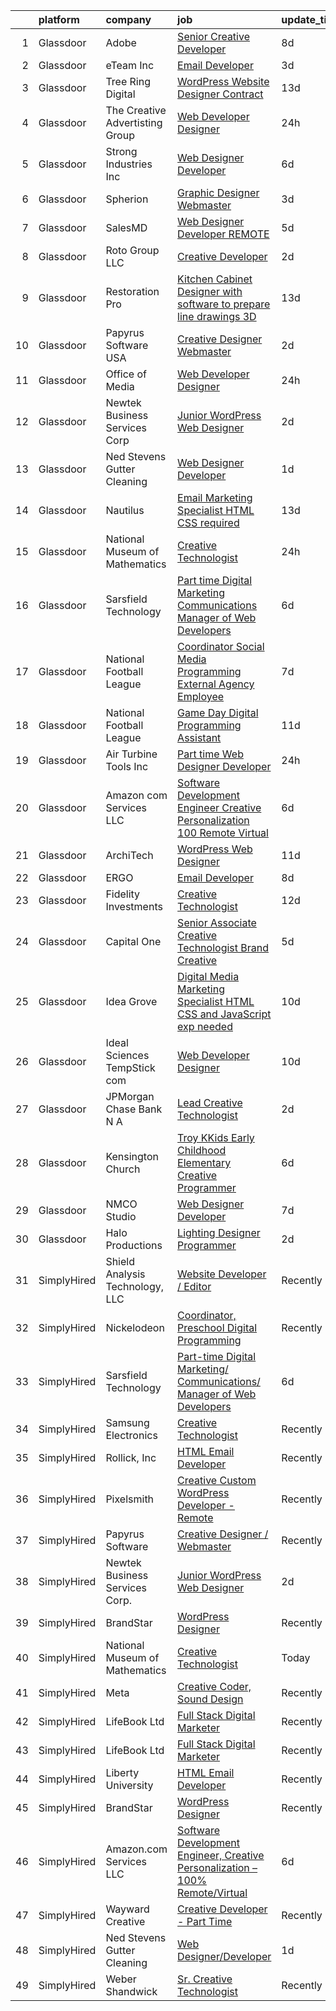 

|    | platform    | company                         | job                                                                                                                                                                                                                                                                                                                                                                                                                                                                                                                                                                                                                                                                                                                                                                                                                                                                                                                                                           | update_time   | location           |
|---:|:------------|:--------------------------------|:--------------------------------------------------------------------------------------------------------------------------------------------------------------------------------------------------------------------------------------------------------------------------------------------------------------------------------------------------------------------------------------------------------------------------------------------------------------------------------------------------------------------------------------------------------------------------------------------------------------------------------------------------------------------------------------------------------------------------------------------------------------------------------------------------------------------------------------------------------------------------------------------------------------------------------------------------------------|:--------------|:-------------------|
|  1 | Glassdoor   | Adobe                           | [Senior Creative Developer](https://www.glassdoor.com/partner/jobListing.htm?pos=121&ao=1136043&s=58&guid=0000018224b89b9a8c2c3235ee00d4fb&src=GD_JOB_AD&t=SR&vt=w&cs=1_2810a2b3&cb=1658473454799&jobListingId=1008002527802&jrtk=3-0-1g8ibh6v6k61b801-1g8ibh6vkg4er800-4f8cd1bf38d973ef-)                                                                                                                                                                                                                                                                                                                                                                                                                                                                                                                                                                                                                                                                    | 8d            | New York, NY       |
|  2 | Glassdoor   | eTeam Inc                       | [Email Developer](https://www.glassdoor.com/partner/jobListing.htm?pos=119&ao=1136043&s=58&guid=0000018224b89b9a8c2c3235ee00d4fb&src=GD_JOB_AD&t=SR&vt=w&cs=1_dabf16cb&cb=1658473454799&jobListingId=1008012173899&jrtk=3-0-1g8ibh6v6k61b801-1g8ibh6vkg4er800-2b6496e4b20251eb-)                                                                                                                                                                                                                                                                                                                                                                                                                                                                                                                                                                                                                                                                              | 3d            | McLean, VA         |
|  3 | Glassdoor   | Tree Ring Digital               | [WordPress Website Designer  Contract ](https://www.glassdoor.com/partner/jobListing.htm?pos=110&ao=1136043&s=58&guid=0000018224b89b9a8c2c3235ee00d4fb&src=GD_JOB_AD&t=SR&vt=w&ea=1&cs=1_50a441e9&cb=1658473454798&jobListingId=1007993303108&jrtk=3-0-1g8ibh6v6k61b801-1g8ibh6vkg4er800-ee5a9c7628462801-)                                                                                                                                                                                                                                                                                                                                                                                                                                                                                                                                                                                                                                                   | 13d           | Remote             |
|  4 | Glassdoor   | The Creative Advertisting Group | [Web Developer Designer](https://www.glassdoor.com/partner/jobListing.htm?pos=126&ao=1136043&s=58&guid=0000018224b89b9a8c2c3235ee00d4fb&src=GD_JOB_AD&t=SR&vt=w&ea=1&cs=1_57c77c6e&cb=1658473454800&jobListingId=1008020761072&jrtk=3-0-1g8ibh6v6k61b801-1g8ibh6vkg4er800-deb50bf20fc923b6-)                                                                                                                                                                                                                                                                                                                                                                                                                                                                                                                                                                                                                                                                  | 24h           | Littleton, CO      |
|  5 | Glassdoor   | Strong Industries Inc           | [Web Designer Developer](https://www.glassdoor.com/partner/jobListing.htm?pos=103&ao=1110586&s=58&guid=0000018224b89b9a8c2c3235ee00d4fb&src=GD_JOB_AD&t=SR&vt=w&ea=1&cs=1_3e2ec596&cb=1658473454797&jobListingId=1008007901691&cpc=84DBBAA61F05C438&jrtk=3-0-1g8ibh6v6k61b801-1g8ibh6vkg4er800-4f92cc2faa6ace89--6NYlbfkN0AaAh-T7aBUNEyWZAMeJioHp9n-56TjfRd1exjU7yaUmSUR1AdsK2zYMyM_gote3a86ng6VCn9OTRgQq_1npgN3lEIkYsJV1g4yzIIkNfoHc4UJx4kgA4USL7bhSlncZJiBMvSZNphLigjGG9un9xYqaG7bYb_YkKSKPKm8cRkI9FKZOaab3Dk2NV5uVybuhUmfwjqAuQOZ3fVmCM1MR3ba6CWkT0YGnh8at2fvGi67GCYr-OKRyCs0rlRN2_KG-63gnParm_x5iL-64p6ThdcxfqXDVbnU4nVCN7mA-biVKavqKcwfpjVA3322Mdixdqtp-9BNEU-d-s0Bk9xsMoMcoC8Q5pFpk-5vr388HMZoBbWtxe98x5TXU1GnzWahr16d-OWLG6IxluyVLX_HnPCC5b0i1BhmM5D8_6zz7z6zlc-Mlru0y9lij5Ss3HPGWTZjevTtlEav3XF9jICtUkDmL03rweyYhvw4wxuMqjjihwY7N6HT-N9b29DHHgQbI7E%3D)                                                                                               | 6d            | Northumberland, PA |
|  6 | Glassdoor   | Spherion                        | [Graphic Designer Webmaster](https://www.glassdoor.com/partner/jobListing.htm?pos=105&ao=1110586&s=58&guid=0000018224b89b9a8c2c3235ee00d4fb&src=GD_JOB_AD&t=SR&vt=w&ea=1&cs=1_7c6b2a92&cb=1658473454797&jobListingId=1008012218964&cpc=DE56C24FF6DEC286&jrtk=3-0-1g8ibh6v6k61b801-1g8ibh6vkg4er800-899cd6194d7e536e--6NYlbfkN0AScrANnHgJFbylrovrk75_bYZoHSX2PRUZUzkYSLEwIg9nswHQDhRmx4I3g7nvK_9dD2ly7NM5XaMOcjTcEnVTXCxqjnViLEvx-_rlWlU3I1tgcML9NQKYDeHpDxiSdiGz8QIv0xgHLmzGUQk7Brh3NQjSRFgvIzwPoy-iaV33j5gNj3pHSgfoSHVlUJGPPe_gfTX6QJ5nMdHkSitWfplhwTtZTbD7gpYr7OD8boJONZp9avwPJ7-MjVhNLe7skDxbAmW9kTUoJ6tt5ivH3GxYPzN7bkQ9HDW2el09ceS943dM61CAP1ulFlCJZhjZSa8zWwJPU8nMJgocTXLmaaz2C1QsOUNFjvl10xYecya3-Z9YWTauwiJKvMQo__rMOzm4wdnOe83GH5BhRA698UpWNMmivcd44YMyYvWKkS1S9TjG3VHJnKqT8PT5QgPI6jGLVH4Yxi01k4hlRd-vD4lJpp54kjvmXNF6b9SOaLdpRg9hWIL2PvETseq0y2_OHB5AZA1tKcM-oi0cSQN9A4im)                                                                         | 3d            | Reading, PA        |
|  7 | Glassdoor   | SalesMD                         | [Web Designer Developer   REMOTE](https://www.glassdoor.com/partner/jobListing.htm?pos=130&ao=1136043&s=58&guid=0000018224b89b9a8c2c3235ee00d4fb&src=GD_JOB_AD&t=SR&vt=w&ea=1&cs=1_64592964&cb=1658473454800&jobListingId=1008009850008&jrtk=3-0-1g8ibh6v6k61b801-1g8ibh6vkg4er800-6776a33803ddb1f1-)                                                                                                                                                                                                                                                                                                                                                                                                                                                                                                                                                                                                                                                         | 5d            | Remote             |
|  8 | Glassdoor   | Roto Group LLC                  | [Creative Developer](https://www.glassdoor.com/partner/jobListing.htm?pos=113&ao=1136043&s=58&guid=0000018224b89b9a8c2c3235ee00d4fb&src=GD_JOB_AD&t=SR&vt=w&ea=1&cs=1_4839ca40&cb=1658473454798&jobListingId=1008016144285&jrtk=3-0-1g8ibh6v6k61b801-1g8ibh6vkg4er800-22d4b1dcf63ebc2c-)                                                                                                                                                                                                                                                                                                                                                                                                                                                                                                                                                                                                                                                                      | 2d            | Columbus, OH       |
|  9 | Glassdoor   | Restoration Pro                 | [Kitchen Cabinet Designer with software to prepare line drawings   3D](https://www.glassdoor.com/partner/jobListing.htm?pos=124&ao=1136043&s=58&guid=0000018224b89b9a8c2c3235ee00d4fb&src=GD_JOB_AD&t=SR&vt=w&ea=1&cs=1_9fe21b09&cb=1658473454799&jobListingId=1007993609149&jrtk=3-0-1g8ibh6v6k61b801-1g8ibh6vkg4er800-73de235037fca5d8-)                                                                                                                                                                                                                                                                                                                                                                                                                                                                                                                                                                                                                    | 13d           | Remote             |
| 10 | Glassdoor   | Papyrus Software USA            | [Creative Designer Webmaster](https://www.glassdoor.com/partner/jobListing.htm?pos=115&ao=1136043&s=58&guid=0000018224b89b9a8c2c3235ee00d4fb&src=GD_JOB_AD&t=SR&vt=w&ea=1&cs=1_4cf6c933&cb=1658473454799&jobListingId=1008014201960&jrtk=3-0-1g8ibh6v6k61b801-1g8ibh6vkg4er800-da9068b561efedb7-)                                                                                                                                                                                                                                                                                                                                                                                                                                                                                                                                                                                                                                                             | 2d            | Southlake, TX      |
| 11 | Glassdoor   | Office of Media                 | [Web Developer Designer](https://www.glassdoor.com/partner/jobListing.htm?pos=128&ao=1136043&s=58&guid=0000018224b89b9a8c2c3235ee00d4fb&src=GD_JOB_AD&t=SR&vt=w&cs=1_f0d75ccf&cb=1658473454800&jobListingId=1008021219539&jrtk=3-0-1g8ibh6v6k61b801-1g8ibh6vkg4er800-448124b5dec1c990-)                                                                                                                                                                                                                                                                                                                                                                                                                                                                                                                                                                                                                                                                       | 24h           | San Diego, CA      |
| 12 | Glassdoor   | Newtek Business Services Corp   | [Junior WordPress Web Designer](https://www.glassdoor.com/partner/jobListing.htm?pos=112&ao=1136043&s=58&guid=0000018224b89b9a8c2c3235ee00d4fb&src=GD_JOB_AD&t=SR&vt=w&ea=1&cs=1_dcd977e5&cb=1658473454798&jobListingId=1008015002972&jrtk=3-0-1g8ibh6v6k61b801-1g8ibh6vkg4er800-8955ce37f6007486-)                                                                                                                                                                                                                                                                                                                                                                                                                                                                                                                                                                                                                                                           | 2d            | Remote             |
| 13 | Glassdoor   | Ned Stevens Gutter Cleaning     | [Web Designer Developer](https://www.glassdoor.com/partner/jobListing.htm?pos=106&ao=1110586&s=58&guid=0000018224b89b9a8c2c3235ee00d4fb&src=GD_JOB_AD&t=SR&vt=w&ea=1&cs=1_1c2a933d&cb=1658473454797&jobListingId=1008017120877&cpc=9908D8D4413DBB8A&jrtk=3-0-1g8ibh6v6k61b801-1g8ibh6vkg4er800-d5fb7e4d1dac221b--6NYlbfkN0DLxniXb9xd09bch3T7EymxCrgj1jiT2kSu__xrmi42oCz9LhPSIgqD9CkzSd8n_6fKgnDGEjPVDtq1xgEGRbKVEP6ALXQ3HO0Zn4gzO_ee7ZAyYgJO4fe_57WWQIlOuOzOknuxrYkibIJ1boHh4E8DIzxkyeJvfi1D5EYi2HgdPpD_nfK6fo2LHLnKtfum2bwWXvcrpvqz019BXGW2DR4Vd8npxO9qyCLbYIvMvZQn2eeDlGBG--Qw-A_9ErUC2PLWkBpfRhSKQW2LH6k4gzBZ4Mw7Fck61HPnPwOBtcuaz1c5lk2JhIihWHitoWBnXHIMDXm1CaIRX_gW131lLfzbkn5oMP911J9H674-HNcbWyShV8teJdGvphW_l0P_ezRcXQc_iCVC7rNFkifXPhsCe_cZzgM9JyMJU_Z0tKlQIX2nDtgF8pUruv1_GD4rylTf3gDUxfr59UfeL1SvtE-8UArfVWnLeqMCR4iiw2d0gZnuAg7FHtyZOYIGpG5_8pk%3D)                                                                                               | 1d            | Fairfield, NJ      |
| 14 | Glassdoor   | Nautilus                        | [Email Marketing Specialist   HTML CSS required](https://www.glassdoor.com/partner/jobListing.htm?pos=120&ao=1136043&s=58&guid=0000018224b89b9a8c2c3235ee00d4fb&src=GD_JOB_AD&t=SR&vt=w&ea=1&cs=1_d8263076&cb=1658473454799&jobListingId=1007993534931&jrtk=3-0-1g8ibh6v6k61b801-1g8ibh6vkg4er800-74702db7f0a0f768-)                                                                                                                                                                                                                                                                                                                                                                                                                                                                                                                                                                                                                                          | 13d           | Vancouver, WA      |
| 15 | Glassdoor   | National Museum of Mathematics  | [Creative Technologist](https://www.glassdoor.com/partner/jobListing.htm?pos=127&ao=1136043&s=58&guid=0000018224b89b9a8c2c3235ee00d4fb&src=GD_JOB_AD&t=SR&vt=w&ea=1&cs=1_2ecee5aa&cb=1658473454800&jobListingId=1008020606905&jrtk=3-0-1g8ibh6v6k61b801-1g8ibh6vkg4er800-c3aa30a987d3e6d0-)                                                                                                                                                                                                                                                                                                                                                                                                                                                                                                                                                                                                                                                                   | 24h           | New York, NY       |
| 16 | Glassdoor   | Sarsfield Technology            | [Part time Digital Marketing  Communications  Manager of Web Developers](https://www.glassdoor.com/partner/jobListing.htm?pos=102&ao=1110586&s=58&guid=0000018224b89b9a8c2c3235ee00d4fb&src=GD_JOB_AD&t=SR&vt=w&ea=1&cs=1_fc51d150&cb=1658473454797&jobListingId=1008007879843&cpc=654405A9B1E0A9F5&jrtk=3-0-1g8ibh6v6k61b801-1g8ibh6vkg4er800-f33710e5bbf2b381--6NYlbfkN0DrN2vAHzTYW0-tITaspRABERJ4u5KIVbAeGUWsVkg9JREm3FT5BlTrJQN5oPr-4gUHnTxj0gA2jWlPAxCfrLGaoio9JeOQCH-2_NQVpWj8dpp2iyPo-v6YB7-oRcjaHz2tH1zo21q7VTfc97qOegYijR6eWbdP6m7ZxPUtZZIb07yXrpBF-nFKWPSKM4o2ERvDf07ZLP4CEhCyCkTEVZMVsid5IrSuil16rDMw1o7cmfDwhn-c1iRO5ZhGOJ-NPGicqsu0D6LcpM2HKc9suGUbou-mhjHNk40sRg3weERL0usJ-5UoN56CJsIAg65GxnV2VwM-A8OvPfRbHgXm76khG_3BkK8ca5r6pgzMACj-lN7mQGiIR2aSYi0qmUI3wkbCVdwf1S2Y-U7KKz3QoWY37kS_vg6XbmNV0yja3YE-xYwMTtyqytb1nOvv6DmFnLUfZnk1_taKEmkDTrSbbLmSkB11eE0NquBBrie_A8GJd5DjpCFDeB9K6qSUrz7Zcg4ig15s6ONsjtZfBJXLoMSbFg0urjUF_ztCEn09a0lHAQ%3D%3D) | 6d            | Remote             |
| 17 | Glassdoor   | National Football League        | [Coordinator  Social Media Programming  External Agency Employee ](https://www.glassdoor.com/partner/jobListing.htm?pos=109&ao=1136043&s=58&guid=0000018224b89b9a8c2c3235ee00d4fb&src=GD_JOB_AD&t=SR&vt=w&cs=1_dad77c66&cb=1658473454798&jobListingId=1008005817761&jrtk=3-0-1g8ibh6v6k61b801-1g8ibh6vkg4er800-dbd6f69fe620b09e-)                                                                                                                                                                                                                                                                                                                                                                                                                                                                                                                                                                                                                             | 7d            | Inglewood, CA      |
| 18 | Glassdoor   | National Football League        | [Game Day Digital Programming Assistant](https://www.glassdoor.com/partner/jobListing.htm?pos=108&ao=1136043&s=58&guid=0000018224b89b9a8c2c3235ee00d4fb&src=GD_JOB_AD&t=SR&vt=w&cs=1_ff8552c6&cb=1658473454798&jobListingId=1007996531377&jrtk=3-0-1g8ibh6v6k61b801-1g8ibh6vkg4er800-c549ffadd29cb65e-)                                                                                                                                                                                                                                                                                                                                                                                                                                                                                                                                                                                                                                                       | 11d           | Inglewood, CA      |
| 19 | Glassdoor   | Air Turbine Tools Inc           | [Part time Web Designer Developer](https://www.glassdoor.com/partner/jobListing.htm?pos=114&ao=1136043&s=58&guid=0000018224b89b9a8c2c3235ee00d4fb&src=GD_JOB_AD&t=SR&vt=w&ea=1&cs=1_59831ffb&cb=1658473454798&jobListingId=1008021218997&jrtk=3-0-1g8ibh6v6k61b801-1g8ibh6vkg4er800-abdd88d45579cdf9-)                                                                                                                                                                                                                                                                                                                                                                                                                                                                                                                                                                                                                                                        | 24h           | Remote             |
| 20 | Glassdoor   | Amazon com Services LLC         | [Software Development Engineer  Creative Personalization   100  Remote Virtual](https://www.glassdoor.com/partner/jobListing.htm?pos=116&ao=1136043&s=58&guid=0000018224b89b9a8c2c3235ee00d4fb&src=GD_JOB_AD&t=SR&vt=w&cs=1_4462528d&cb=1658473454799&jobListingId=1008008714189&jrtk=3-0-1g8ibh6v6k61b801-1g8ibh6vkg4er800-30deb010fdefa72e-)                                                                                                                                                                                                                                                                                                                                                                                                                                                                                                                                                                                                                | 6d            | Remote             |
| 21 | Glassdoor   | ArchiTech                       | [WordPress Web Designer](https://www.glassdoor.com/partner/jobListing.htm?pos=123&ao=1136043&s=58&guid=0000018224b89b9a8c2c3235ee00d4fb&src=GD_JOB_AD&t=SR&vt=w&ea=1&cs=1_05f26ebd&cb=1658473454799&jobListingId=1007995058815&jrtk=3-0-1g8ibh6v6k61b801-1g8ibh6vkg4er800-d948462297f10502-)                                                                                                                                                                                                                                                                                                                                                                                                                                                                                                                                                                                                                                                                  | 11d           | Brandon, FL        |
| 22 | Glassdoor   | ERGO                            | [Email Developer](https://www.glassdoor.com/partner/jobListing.htm?pos=122&ao=1136043&s=58&guid=0000018224b89b9a8c2c3235ee00d4fb&src=GD_JOB_AD&t=SR&vt=w&ea=1&cs=1_bcd30c1a&cb=1658473454799&jobListingId=1008003120925&jrtk=3-0-1g8ibh6v6k61b801-1g8ibh6vkg4er800-ae12ef8fdcfcdc87-)                                                                                                                                                                                                                                                                                                                                                                                                                                                                                                                                                                                                                                                                         | 8d            | New York, NY       |
| 23 | Glassdoor   | Fidelity Investments            | [Creative Technologist](https://www.glassdoor.com/partner/jobListing.htm?pos=107&ao=1136043&s=58&guid=0000018224b89b9a8c2c3235ee00d4fb&src=GD_JOB_AD&t=SR&vt=w&cs=1_b31f3217&cb=1658473454798&jobListingId=1007994185960&jrtk=3-0-1g8ibh6v6k61b801-1g8ibh6vkg4er800-6fb7f121fb734c78-)                                                                                                                                                                                                                                                                                                                                                                                                                                                                                                                                                                                                                                                                        | 12d           | Boston, MA         |
| 24 | Glassdoor   | Capital One                     | [Senior Associate  Creative Technologist   Brand Creative](https://www.glassdoor.com/partner/jobListing.htm?pos=117&ao=1136043&s=58&guid=0000018224b89b9a8c2c3235ee00d4fb&src=GD_JOB_AD&t=SR&vt=w&cs=1_925480be&cb=1658473454799&jobListingId=1008009788760&jrtk=3-0-1g8ibh6v6k61b801-1g8ibh6vkg4er800-bf900962065afa6b-)                                                                                                                                                                                                                                                                                                                                                                                                                                                                                                                                                                                                                                     | 5d            | Richmond, VA       |
| 25 | Glassdoor   | Idea Grove                      | [Digital Media   Marketing Specialist  HTML  CSS and JavaScript exp needed ](https://www.glassdoor.com/partner/jobListing.htm?pos=118&ao=1136043&s=58&guid=0000018224b89b9a8c2c3235ee00d4fb&src=GD_JOB_AD&t=SR&vt=w&ea=1&cs=1_7767d64e&cb=1658473454799&jobListingId=1007997916789&jrtk=3-0-1g8ibh6v6k61b801-1g8ibh6vkg4er800-d3708a3479a27e09-)                                                                                                                                                                                                                                                                                                                                                                                                                                                                                                                                                                                                              | 10d           | Remote             |
| 26 | Glassdoor   | Ideal Sciences  TempStick com   | [Web Developer Designer](https://www.glassdoor.com/partner/jobListing.htm?pos=104&ao=1110586&s=58&guid=0000018224b89b9a8c2c3235ee00d4fb&src=GD_JOB_AD&t=SR&vt=w&ea=1&cs=1_0bcf2873&cb=1658473454797&jobListingId=1007998462749&cpc=723ADC3DFE402989&jrtk=3-0-1g8ibh6v6k61b801-1g8ibh6vkg4er800-0992c1ed5cbee973--6NYlbfkN0AuAjYKnBHsdkcMxrD7ZJITXxV72vImVt5xOyKRJQecNHkeJhImC_lTwGJmSscZnmw9FH-33Wks3hoJY4a0tLXXnXskKjt4Znh10WXPHm5B8cBcmAVOCPCeWKj7CiENazLOnDJalrgZJSgSgSk9LLTvCZrz3tNysIxyQGRkkerCVW71vvCFXqtldrTqHdhOUgErpGxneg0EohELHnP3xF0BGvaQG8YM9qYyIHCA-4hGOMCRXfGok8ALanwsZeYY3BPQaT2lt2NFQCuDAq3xrDeZO3mU0hx3qEUiP_MTEyptZ5CnwK5eMIyob-TSZjeO-Jv-VhHzJHZetXOfodGRIOcOyClq6_enBkds_RlZBdkTYEE6gYRM1GIEYZngDYwrdSmJLxv3D6IHXoyItyjoZuqaBH75QaCBH1Q8upThHjCAEkJsYWyDoX49DRwIux3TD_cSKKEYpYf7EzyztLhI6-94bqES9PJnv1uqRvycaKBkODtzNTBGRBdhQaASz0SLj50%3D)                                                                                               | 10d           | Bountiful, UT      |
| 27 | Glassdoor   | JPMorgan Chase Bank  N A        | [Lead Creative Technologist](https://www.glassdoor.com/partner/jobListing.htm?pos=125&ao=1136043&s=58&guid=0000018224b89b9a8c2c3235ee00d4fb&src=GD_JOB_AD&t=SR&vt=w&cs=1_e77a47ed&cb=1658473454799&jobListingId=1008013614400&jrtk=3-0-1g8ibh6v6k61b801-1g8ibh6vkg4er800-90b057ca55e2d0fa-)                                                                                                                                                                                                                                                                                                                                                                                                                                                                                                                                                                                                                                                                   | 2d            | New York, NY       |
| 28 | Glassdoor   | Kensington Church               | [Troy KKids Early Childhood Elementary Creative Programmer](https://www.glassdoor.com/partner/jobListing.htm?pos=111&ao=1136043&s=58&guid=0000018224b89b9a8c2c3235ee00d4fb&src=GD_JOB_AD&t=SR&vt=w&cs=1_eb0d0aeb&cb=1658473454798&jobListingId=1008009001538&jrtk=3-0-1g8ibh6v6k61b801-1g8ibh6vkg4er800-6d781f307ab240c8-)                                                                                                                                                                                                                                                                                                                                                                                                                                                                                                                                                                                                                                    | 6d            | Troy, MI           |
| 29 | Glassdoor   | NMCO Studio                     | [Web Designer Developer](https://www.glassdoor.com/partner/jobListing.htm?pos=129&ao=1136043&s=58&guid=0000018224b89b9a8c2c3235ee00d4fb&src=GD_JOB_AD&t=SR&vt=w&ea=1&cs=1_f94cff89&cb=1658473454800&jobListingId=1008005971802&jrtk=3-0-1g8ibh6v6k61b801-1g8ibh6vkg4er800-7eb28084cf55e036-)                                                                                                                                                                                                                                                                                                                                                                                                                                                                                                                                                                                                                                                                  | 7d            | Las Cruces, NM     |
| 30 | Glassdoor   | Halo Productions                | [Lighting Designer  Programmer](https://www.glassdoor.com/partner/jobListing.htm?pos=101&ao=1110586&s=58&guid=0000018224b89b9a8c2c3235ee00d4fb&src=GD_JOB_AD&t=SR&vt=w&ea=1&cs=1_ee0a705a&cb=1658473454797&jobListingId=1008015096984&cpc=47CFDC01B3F81FAC&jrtk=3-0-1g8ibh6v6k61b801-1g8ibh6vkg4er800-0bcaae8eeee308c3--6NYlbfkN0BEvJRdBrHVa_YlZspkjxNvNcULpg1dVZ_4c2JuuP3YMR1Wsi_cnGdYV8EHBUGbkZmss4oE729CtO0VHdeE4jazau9PPpMmuAYR0Vxq3jqRcTncECxuQTSyBHO9X1UChQ2DMLYyUXNh0BZQLL3SdZ1bv7_Yb5fAAUWHQgasTVrzFO7wTZFXm4KMc3oxChq3ASgRCh5savIfqRanYGaE3GFTs-UDSBRUXzQvdIkdNV4ZW2y10zvPX4DzJf1f3ZiVFvnVcRnfjD4PqaVDguKsBleYp584XQQ1GSTDT_a9k51yz_Xs9lY_lHSx4pKU5aQGBptuVD-EL8Yd23QpzIrLlLfrsRLQHlHtdJXgZJ6Z5oOUx3uyT461eOAezStWiCuj-mup9Ml_wmVo4ouarpPLql0hFZIbMnkpcuhDVjw7Nxp_GI9RhAIRws7RuF6jj_AP0rRaKBcOxpkvgBEaZ2S2jcqbhJdKDrBBOMxUegwr_WIeLrvIqJH2B4x61W1pSxusi9Y%3D)                                                                                        | 2d            | Far Rockaway, NY   |
| 31 | SimplyHired | Shield Analysis Technology, LLC | [Website Developer / Editor](https://www.simplyhired.com/job/aB_9o3xir3qpJy5syTIy2N694yL97Zoc3Ew6O-NDkbfiG9ogOTDF1A?q=creative+programmer)                                                                                                                                                                                                                                                                                                                                                                                                                                                                                                                                                                                                                                                                                                                                                                                                                    | Recently      | Fort Belvoir, VA   |
| 32 | SimplyHired | Nickelodeon                     | [Coordinator, Preschool Digital Programming](https://www.simplyhired.com/job/zjGIN0AQEK4Mek6E9JIeFmnf4GXLuMNXHaDs649d6iHRAU0x3Gxs6w?q=creative+programmer)                                                                                                                                                                                                                                                                                                                                                                                                                                                                                                                                                                                                                                                                                                                                                                                                    | Recently      | New York, NY       |
| 33 | SimplyHired | Sarsfield Technology            | [Part-time Digital Marketing/ Communications/ Manager of Web Developers](https://www.simplyhired.com/job/macHK6dkeEfQn7hPYSxYcVYl8ceCtRP3O8HbIY1wHx7dXf80-SWHvw?q=creative+programmer)                                                                                                                                                                                                                                                                                                                                                                                                                                                                                                                                                                                                                                                                                                                                                                        | 6d            | Remote             |
| 34 | SimplyHired | Samsung Electronics             | [Creative Technologist](https://www.simplyhired.com/job/wJ-JMfv0wRZPqtZkj7o0IEjcGbUpnSLQs9WLRiDsCdN0WwW1kCZJBg?q=creative+programmer)                                                                                                                                                                                                                                                                                                                                                                                                                                                                                                                                                                                                                                                                                                                                                                                                                         | Recently      | New York, NY       |
| 35 | SimplyHired | Rollick, Inc                    | [HTML Email Developer](https://www.simplyhired.com/job/XOBvr-FPlcbrKDU6fwn7cySQFiXUBT59WK26gB6UhBDl1ROl_YjQ4g?q=creative+programmer)                                                                                                                                                                                                                                                                                                                                                                                                                                                                                                                                                                                                                                                                                                                                                                                                                          | Recently      | Remote             |
| 36 | SimplyHired | Pixelsmith                      | [Creative Custom WordPress Developer - Remote](https://www.simplyhired.com/job/CSMe5ZOiD_hcyiyf1R0d0crfmboeiyB266PClwOQXhmqnPgx6T0RvA?q=creative+programmer)                                                                                                                                                                                                                                                                                                                                                                                                                                                                                                                                                                                                                                                                                                                                                                                                  | Recently      | Remote             |
| 37 | SimplyHired | Papyrus Software                | [Creative Designer / Webmaster](https://www.simplyhired.com/job/epn4EeMXxxXbEsItJoBsygWYpPUXjML_NGzAIezAShrcXbzU548hFA?q=creative+programmer)                                                                                                                                                                                                                                                                                                                                                                                                                                                                                                                                                                                                                                                                                                                                                                                                                 | Recently      | Southlake, TX      |
| 38 | SimplyHired | Newtek Business Services Corp.  | [Junior WordPress Web Designer](https://www.simplyhired.com/job/WLCIzGC1pdU0egNDH8WWZo6kyMAeideWlEJtTQjp1S6_iumopBwxGw?q=creative+programmer)                                                                                                                                                                                                                                                                                                                                                                                                                                                                                                                                                                                                                                                                                                                                                                                                                 | 2d            | Remote             |
| 39 | SimplyHired | BrandStar                       | [WordPress Designer](https://www.simplyhired.com/job/PsoHNt5YwpqOBCtFdrMyOSlJ22AIM2MjasCAdzMjAEdlpIZQy8spOw?q=creative+programmer)                                                                                                                                                                                                                                                                                                                                                                                                                                                                                                                                                                                                                                                                                                                                                                                                                            | Recently      | Remote             |
| 40 | SimplyHired | National Museum of Mathematics  | [Creative Technologist](https://www.simplyhired.com/job/0U6H0xImnvO0G21ZJ0OVRC_e2HpXeCxX4pMNov7zSsf6hHnXR4jADA?q=creative+programmer)                                                                                                                                                                                                                                                                                                                                                                                                                                                                                                                                                                                                                                                                                                                                                                                                                         | Today         | New York, NY       |
| 41 | SimplyHired | Meta                            | [Creative Coder, Sound Design](https://www.simplyhired.com/job/n2_aAa79zz0NtsdWJigL3Knz716MJWRolWS8tBw6yovOF3e-t9vjmg?q=creative+programmer)                                                                                                                                                                                                                                                                                                                                                                                                                                                                                                                                                                                                                                                                                                                                                                                                                  | Recently      | Remote             |
| 42 | SimplyHired | LifeBook Ltd                    | [Full Stack Digital Marketer](https://www.simplyhired.com/job/5FCj3DJcLndM__BWbiSikftlQ2HrFsd91Fl7D0CBOH8M7Zm8f-5OYg?q=creative+programmer)                                                                                                                                                                                                                                                                                                                                                                                                                                                                                                                                                                                                                                                                                                                                                                                                                   | Recently      | Remote             |
| 43 | SimplyHired | LifeBook Ltd                    | [Full Stack Digital Marketer](https://www.simplyhired.com/job/5FCj3DJcLndM__BWbiSikftlQ2HrFsd91Fl7D0CBOH8M7Zm8f-5OYg?q=creative+programmer)                                                                                                                                                                                                                                                                                                                                                                                                                                                                                                                                                                                                                                                                                                                                                                                                                   | Recently      | Remote             |
| 44 | SimplyHired | Liberty University              | [HTML Email Developer](https://www.simplyhired.com/job/eiuqa-nYZj4HuvTLRRJ7baHagOVr6te1yaP0tpWemQUOxM68dGFAMQ?q=creative+programmer)                                                                                                                                                                                                                                                                                                                                                                                                                                                                                                                                                                                                                                                                                                                                                                                                                          | Recently      | Remote             |
| 45 | SimplyHired | BrandStar                       | [WordPress Designer](https://www.simplyhired.com/job/PsoHNt5YwpqOBCtFdrMyOSlJ22AIM2MjasCAdzMjAEdlpIZQy8spOw?q=creative+programmer)                                                                                                                                                                                                                                                                                                                                                                                                                                                                                                                                                                                                                                                                                                                                                                                                                            | Recently      | Remote             |
| 46 | SimplyHired | Amazon.com Services LLC         | [Software Development Engineer, Creative Personalization – 100% Remote/Virtual](https://www.simplyhired.com/job/gdDy5yOnIBoKGIBXVsUuwYxvaeJ8hsoIc484IsmcNzEfmcxq5x7Clw?q=creative+programmer)                                                                                                                                                                                                                                                                                                                                                                                                                                                                                                                                                                                                                                                                                                                                                                 | 6d            | Remote             |
| 47 | SimplyHired | Wayward Creative                | [Creative Developer - Part Time](https://www.simplyhired.com/job/q3vrO9Z4pUIh14VjHVVllHF_ysh9GzkcpvNoMHlALIW8clhPPytz-Q?q=creative+programmer)                                                                                                                                                                                                                                                                                                                                                                                                                                                                                                                                                                                                                                                                                                                                                                                                                | Recently      | Remote             |
| 48 | SimplyHired | Ned Stevens Gutter Cleaning     | [Web Designer/Developer](https://www.simplyhired.com/job/_vuBpsc8nfq_MJAfSLKnXxu2ef_HLvyqb0wNbM2HWb4-dYLOT4VRfg?q=creative+programmer)                                                                                                                                                                                                                                                                                                                                                                                                                                                                                                                                                                                                                                                                                                                                                                                                                        | 1d            | Fairfield, NJ      |
| 49 | SimplyHired | Weber Shandwick                 | [Sr. Creative Technologist](https://www.simplyhired.com/job/YpzwGjcO5hZbkjNgRA90DMDVp9a8znzX3X0ZYfNFWArVYE8XajFeHw?q=creative+programmer)                                                                                                                                                                                                                                                                                                                                                                                                                                                                                                                                                                                                                                                                                                                                                                                                                     | Recently      | New York, NY       |